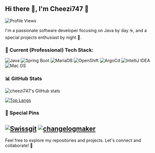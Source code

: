 ## Hi there 👋, I'm Cheezi747 🧀

![Profile Views](https://komarev.com/ghpvc/?username=cheezi747&color=brightgreen)

I'm a passionate software developer focusing on Java by day ☕, and a special projects enthusiast by night 🌙.

### 🔧 Current (Professional) Tech Stack:
![Java](https://img.shields.io/badge/Java-000000?style=flat&logo=openjdk&logoColor=white)
![Spring Boot](https://img.shields.io/badge/Spring_Boot-6DB33F?style=flat&logo=springboot&logoColor=white)
![MariaDB](https://img.shields.io/badge/MariaDB-003545?style=flat&logo=mariaDB&logoColor=white)
![OpenShift](https://img.shields.io/badge/Open_Shift-EE0000?style=flat&logo=redhatopenshift&logoColor=white)
![ArgoCd](https://img.shields.io/badge/Argo-EF7B4D?style=flat&logo=argo&logoColor=white)
![IntelliJ IDEA](https://img.shields.io/badge/IntelliJ_IDEA-000000?style=flat&logo=intellijidea&logoColor=white)
![Mac OS](https://img.shields.io/badge/macOS-000000?style=flat&logo=apple&logoColor=white)
### 📊 GitHub Stats
![cheezi747's GitHub stats](https://github-readme-stats.vercel.app/api?username=cheezi747&show_icons=true&bg_color=303446&text_color=c6d0f5&icon_color=ca9ee6&title_color=81c8be)

[![Top Langs](https://github-readme-stats.vercel.app/api/top-langs/?username=cheezi747&show_icons=true&bg_color=303446&text_color=c6d0f5&icon_color=ca9ee6&title_color=81c8be)](https://github.com/anuraghazra/github-readme-stats)

### 📌 Special Pins

[![Swissgit](https://github-readme-stats.vercel.app/api/pin/?username=cheezicrew&repo=swissgit&show_icons=true&bg_color=303446&text_color=c6d0f5&icon_color=ca9ee6&title_color=81c8be)](https://github.com/CheeziCrew/Swissgit)
[![changelogmaker](https://github-readme-stats.vercel.app/api/pin/?username=cheezicrew&repo=changelogmaker&show_icons=true&bg_color=303446&text_color=c6d0f5&icon_color=ca9ee6&title_color=81c8be)](https://github.com/CheeziCrew/changelogmaker)
---

Feel free to explore my repositories and projects. Let's connect and collaborate! 🚀
